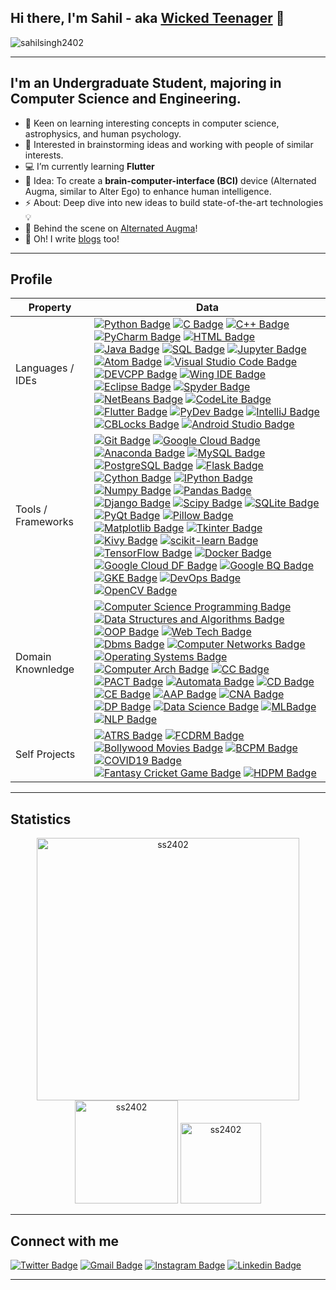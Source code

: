 ## Hi there, I'm Sahil - aka [Wicked Teenager](https://wickedteenager.blogspot.com/) 👋
<p align="left"> <img src="https://komarev.com/ghpvc/?username=sahilsingh2402&label=Profile%20views&color=f1d104&style=flat-square" alt="sahilsingh2402" /> </p> <p align="left"> 

---
## I'm an Undergraduate Student, majoring in Computer Science and Engineering. 

- 🌱  Keen on learning interesting concepts in computer science, astrophysics, and human psychology.
- 👯  Interested in brainstorming ideas and working with people of similar interests.
- 💻  I’m currently learning **Flutter**
- 🥅  Idea: To create a **brain-computer-interface (BCI)** device (Alternated Augma, similar to Alter Ego) to enhance human intelligence.
- ⚡  About: Deep dive into new ideas to build state-of-the-art technologies 💡
- 🔭  Behind the scene on [Alternated Augma](https://wickedteenager.blogspot.com/)!
- 💬  Oh! I write [blogs](https://wickedteenager.blogspot.com/) too!
---
## Profile
| Property                       | Data                                                                                                                                                                                                                                                                                                                                                                                                                                                                                                                                                                                                                                                                                                                                                                                                                                                                                                                                                                                                                                                                                                                                                                                                                                                                                                                                                                                                                                                                                                                                                                                                                                                                                                                                                                                                                                                                                                                                                                                                                                                                                                                                                                                                                                                                                                                                                                                                                                                                                                                                                                                                                                                                                                                                                                                                                                                                                                                                                                                                                                                                                                                                                                                                                                                                                                                                                                 |
| ------------------------------ | -------------------------------------------------------------------------------------------------------------------------------------------------------------------------------------------------------------------------------------------------------------------------------------------------------------------------------------------------------------------------------------------------------------------------------------------------------------------------------------------------------------------------------------------------------------------------------------------------------------------------------------------------------------------------------------------------------------------------------------------------------------------------------------------------------------------------------------------------------------------------------------------------------------------------------------------------------------------------------------------------------------------------------------------------------------------------------------------------------------------------------------------------------------------------------------------------------------------------------------------------------------------------------------------------------------------------------------------------------------------------------------------------------------------------------------------------------------------------------------------------------------------------------------------------------------------------------------------------------------------------------------------------------------------------------------------------------------------------------------------------------------------------------------------------------------------------------------------------------------------------------------------------------------------------------------------------------------------------------------------------------------------------------------------------------------------------------------------------------------------------------------------------------------------------------------------------------------------------------------------------------------------------------------------------------------------------------------------------------------------------------------------------------------------------------------------------------------------------------------------------------------------------------------------------------------------------------------------------------------------------------------------------------------------------------------------------------------------------------------------------------------------------------------------------------------------------------------------------------------------------------------------------------------------------------------------------------------------------------------------------------------------------------------------------------------------------------------------------------------------------------------------------------------------------------------------------------------------------------------------------------------------------------------------------------------------------------------------------------------------- |
| Languages / IDEs               | [![Python Badge](https://img.shields.io/badge/-Python-21618C?style=flat&logoColor=white)](https://www.python.org/) [![C Badge](https://img.shields.io/badge/-C-5DADE2?style=flat&logoColor=white)](https://www.cprogramming.com/) [![C++ Badge](https://img.shields.io/badge/-C++-3498DB?style=flat&logoColor=white)](https://www.cplusplus.com/) [![PyCharm Badge](https://img.shields.io/badge/-PyCharm-58D68D?style=flat&logoColor=white)](https://github.com/Sahilsingh2402) [![HTML Badge](https://img.shields.io/badge/-HTML-F39C12?style=flat&logoColor=white)](https://github.com/Sahilsingh2402) [![Java Badge](https://img.shields.io/badge/-Java-D35400?style=flat&logoColor=white)](https://github.com/Sahilsingh2402) [![SQL Badge](https://img.shields.io/badge/-SQL-FAB0X0?style=flat&logoColor=white)](https://github.com/Sahilsingh2402) [![Jupyter Badge](https://img.shields.io/badge/-Jupyter-BFC9CA?style=flat&logoColor=white)](https://github.com/sahilsingh2402) [![Atom Badge](https://img.shields.io/badge/-Atom-12718C?style=flat&logoColor=white)](https://github.com/sahilsingh2402) [![Visual Studio Code Badge](https://img.shields.io/badge/-Visual%20Studio%20Code-2980B9?style=flat&logoColor=white)](https://github.com/sahilsingh2402) [![DEVCPP Badge](https://img.shields.io/badge/-Dev%20C++-5989B9?style=flat&logoColor=white)](https://github.com/sahilsingh2402) [![Wing IDE Badge](https://img.shields.io/badge/-Wing%20IDE-398339?style=flat&logoColor=white)](https://github.com/sahilsingh2402) [![Eclipse Badge](https://img.shields.io/badge/-Eclipse-8E44AD?style=flat&logoColor=white)](https://github.com/sahilsingh2402) [![Spyder Badge](https://img.shields.io/badge/-Spyder-E74C3C?style=flat&logoColor=white)](https://github.com/sahilsingh2402) [![NetBeans Badge](https://img.shields.io/badge/-NetBeans-943126?style=flat&logoColor=white)](https://github.com/sahilsingh2402) [![CodeLite Badge](https://img.shields.io/badge/-CodeLite-1984B9?style=flat&logoColor=white)](https://github.com/sahilsingh2402) [![Flutter Badge](https://img.shields.io/badge/-Flutter-85C1E9?style=flat&logoColor=white)](https://github.com/sahilsingh2402) [![PyDev Badge](https://img.shields.io/badge/-PyDev-85D0E9?style=flat&logoColor=white)](https://github.com/sahilsingh2402) [![IntelliJ Badge](https://img.shields.io/badge/-IntelliJ%20IDEA-26718C?style=flat&logoColor=white)](https://github.com/sahilsingh2402) [![CBLocks Badge](https://img.shields.io/badge/-Code%20BLocks-26717D?style=flat&logoColor=white)](https://github.com/sahilsingh2402) [![Android Studio Badge](https://img.shields.io/badge/-Android%20Studio-ABEBC6?style=flat&logoColor=white)](https://github.com/sahilsingh2402)                                                                                                                                                                                                                                                                                                                                                                                                                                                                                                                                                                                                                                                                                                                                                                                                                                                                                                                                                                                                                                                                                                                                                                                                                                                                                                                                                                                                                                                                                                                    |
| Tools / Frameworks             | [![Git Badge](https://img.shields.io/badge/-Git-E74C3C?style=flat&logoColor=white)](https://github.com/sahilsingh2402) [![Google Cloud Badge](https://img.shields.io/badge/-Google%20Cloud%20Platform-F4D03F?style=flat&logoColor=white)](https://github.com/sahilsingh2402) [![Anaconda Badge](https://img.shields.io/badge/-Anaconda-27AE60?style=flat&logoColor=white)](https://github.com/sahilsingh2402) [![MySQL Badge](https://img.shields.io/badge/-MySQL-E59866?style=flat&logoColor=white)](https://github.com/sahilsingh2402) [![PostgreSQL Badge](https://img.shields.io/badge/-PostgreSQL-34495E?style=flat&logoColor=white)](https://github.com/sahilsingh2402) [![Flask Badge](https://img.shields.io/badge/-Flask-17299A?style=flat&logoColor=white)](https://github.com/sahilsingh2402) [![Cython Badge](https://img.shields.io/badge/-Cython-215F3D?style=flat&logoColor=white)](https://github.com/sahilsingh2402) [![IPython Badge](https://img.shields.io/badge/-IPython-1B4F72?style=flat&logoColor=white)](https://github.com/sahilsingh2402) [![Numpy Badge](https://img.shields.io/badge/-Numpy-85C1E9?style=flat&logoColor=white)](https://github.com/sahilsingh2402) [![Pandas Badge](https://img.shields.io/badge/-Pandas-154360?style=flat&logoColor=white)](https://github.com/sahilsingh2402) [![Django Badge](https://img.shields.io/badge/-Django-17202A?style=flat&logoColor=white)](https://github.com/sahilsingh2402) [![Scipy Badge](https://img.shields.io/badge/-Scipy-3498DB?style=flat&logoColor=white)](https://github.com/sahilsingh2402) [![SQLite Badge](https://img.shields.io/badge/-SQLite-D4E6F1?style=flat&logoColor=white)](https://github.com/sahilsingh2402) [![PyQt Badge](https://img.shields.io/badge/-PyQt-2ECC71?style=flat&logoColor=white)](https://github.com/sahilsingh2402) [![Pillow Badge](https://img.shields.io/badge/-Pillow-641E16?style=flat&logoColor=white)](https://github.com/sahilsingh2402) [![Matplotlib Badge](https://img.shields.io/badge/-Matplotlib-ECF0F1?style=flat&logoColor=white)](https://github.com/sahilsingh2402) [![Tkinter Badge](https://img.shields.io/badge/-Tkinter-1A5276?style=flat&logoColor=white)](https://github.com/sahilsingh2402) [![Kivy Badge](https://img.shields.io/badge/-Kivy-99A3A4?style=flat&logoColor=white)](https://github.com/sahilsingh2402) [![scikit-learn Badge](https://img.shields.io/badge/-Scikitlearn-F39C12?style=flat&logoColor=white)](https://github.com/sahilsingh2402) [![TensorFlow Badge](https://img.shields.io/badge/-TensorFlow-D35400?style=flat&logoColor=white)](https://github.com/sahilsingh2402) [![Docker Badge](https://img.shields.io/badge/-Docker-2E86C1?style=flat&logoColor=white)](https://github.com/sahilsingh2402) [![Google Cloud DF Badge](https://img.shields.io/badge/-Google%20Cloud%20Datallow-922B21?style=flat&logoColor=white)](https://github.com/sahilsingh2402) [![Google BQ Badge](https://img.shields.io/badge/-Google%20Big%20Query-D5D8DC?style=flat&logoColor=white)](https://github.com/sahilsingh2402) [![GKE Badge](https://img.shields.io/badge/-Google%20Kubernetes%20Engine-283747?style=flat&logoColor=white)](https://github.com/sahilsingh2402) [![DevOps Badge](https://img.shields.io/badge/-DevOps-1E8449?style=flat&logoColor=white)](https://github.com/sahilsingh2402) [![OpenCV Badge](https://img.shields.io/badge/-OpenCV-EC7063?style=flat&logoColor=white)](https://github.com/sahilsingh2402) |
| Domain Knownledge              | [![Computer Science Programming Badge](https://img.shields.io/badge/-Computer%20Science%20Programming-1F618D?style=flat&logoColor=white)](https://github.com/sahilsingh2402) [![Data Structures and Algorithms Badge](https://img.shields.io/badge/-Data%20Structures%20and%20Algorithms-F4D03F?style=flat&logoColor=white)](https://github.com/sahilsingh2402) [![OOP Badge](https://img.shields.io/badge/-Object%20Oriented%20Programming-117A65?style=flat&logoColor=white)](https://github.com/sahilsingh2402) [![Web Tech Badge](https://img.shields.io/badge/-Web%20Technology-4D5656?style=flat&logoColor=white)](https://github.com/sahilsingh2402) [![Dbms Badge](https://img.shields.io/badge/-Database%20Management%20System-F7F9F9?style=flat&logoColor=white)](https://github.com/sahilsingh2402) [![Computer Networks Badge](https://img.shields.io/badge/-Computer%20Networks-58D68D?style=flat&logoColor=white)](https://github.com/sahilsingh2402) [![Operating Systems Badge](https://img.shields.io/badge/-Operating%20Systems-B7950B?style=flat&logoColor=white)](https://github.com/sahilsingh2402) [![Computer Arch Badge](https://img.shields.io/badge/-Computer%20Architecture-A04000?style=flat&logoColor=white)](https://github.com/sahilsingh2402) [![CC Badge](https://img.shields.io/badge/-Cloud%20Computing-4A235A?style=flat&logoColor=white)](https://github.com/sahilsingh2402) [![PACT Badge](https://img.shields.io/badge/-Programming%20and%20Computational%20Thinking-27AE60?style=flat&logoColor=white)](https://github.com/sahilsingh2402) [![Automata Badge](https://img.shields.io/badge/-Automata%20and%20Formal%20Languages-3498DB?style=flat&logoColor=white)](https://github.com/sahilsingh2402) [![CD Badge](https://img.shields.io/badge/-Cloud%20Development-E74C3C?style=flat&logoColor=white)](https://github.com/sahilsingh2402) [![CE Badge](https://img.shields.io/badge/-Cloud%20Engineering-AED6F1?style=flat&logoColor=white)](https://github.com/sahilsingh2402) [![AAP Badge](https://img.shields.io/badge/-Android%20App%20Development-EDBB99?style=flat&logoColor=white)](https://github.com/sahilsingh2402) [![CNA Badge](https://img.shields.io/badge/-Cloud%20Native%20Architecture-73C6B6?style=flat&logoColor=white)](https://github.com/sahilsingh2402) [![DP Badge](https://img.shields.io/badge/-Data%20Processing-FDFEFE?style=flat&logoColor=white)](https://github.com/sahilsingh2402) [![Data Science Badge](https://img.shields.io/badge/-Data%20Science-641E16?style=flat&logoColor=white)](https://github.com/sahilsingh2402) [![MLBadge](https://img.shields.io/badge/-Machine%20Learning-909497?style=flat&logoColor=white)](https://github.com/sahilsingh2402) [![NLP Badge](https://img.shields.io/badge/-Natural%20Language%20Processing-5D6D7E?style=flat&logoColor=white)](https://github.com/sahilsingh2402)                                                                                                                                                                                                                                                                                                                                                                                                                                     |
| Self Projects <img width=200/> | [![ATRS Badge](https://img.shields.io/badge/-Air%20Ticket%20Reservation%20System-4A235A?style=flat&logoColor=white)](https://github.com/sahilsingh2402) [![FCDRM Badge](https://img.shields.io/badge/-Face%20Detection%20and%20Recognition%20Model-EC7063?style=flat&logoColor=white)](https://github.com/sahilsingh2402) [![Bollywood Movies Badge](https://img.shields.io/badge/-Bollywood%20Movies%20Revenue%20Prediction%20Model-27AE60?style=flat&logoColor=white)](https://github.com/sahilsingh2402) [![BCPM Badge](https://img.shields.io/badge/-Breast%20Cancer%20Prediction%20Model-A04000?style=flat&logoColor=white)](https://github.com/sahilsingh2402) [![COVID19 Badge](https://img.shields.io/badge/-COVID19%20Detection%20Model-AED6F1?style=flat&logoColor=white)](https://github.com/sahilsingh2402) [![Fantasy Cricket Game Badge](https://img.shields.io/badge/-Fantasy%20Cricket%20Game-5D6D7E?style=flat&logoColor=white)](https://github.com/sahilsingh2402) [![HDPM Badge](https://img.shields.io/badge/-Heart%20Disease%20Detection%20Model-EDBB99?style=flat&logoColor=white)](https://github.com/sahilsingh2402)                                                                                                                                                                                                                                                                                                                                                                                                                                                                                                                                                                                                                                                                                                                                                                                                                                                                                                                                                                                                                                                                                                                                                                                                                                                                                                                                                                                                                                                                                                                                                                                                                                                                                                                                                                                                                                                                                                                                                                                                                                                                                                                                                                                                                         |

---

## Statistics

 <p align="center"> 
    <img src="https://github-readme-stats.vercel.app/api?username=sahilsingh2402&count_private=true&show_icons=false&theme=buefy" alt="ss2402" width="420"/> 
    <img src="https://github-readme-stats.vercel.app/api/top-langs/?username=sahilsingh2402&layout=compact&theme=buefy&hide=ruby" alt="ss2402" height="165" />
    <img src="https://github-profile-trophy.vercel.app/?username=sahilsingh2402&layout=compact&theme=buefy" alt="ss2402" height="129" />
 </p>

---

## Connect with me

[![Twitter Badge](https://img.shields.io/badge/-sahilsingh24-00acee?style=flat&logo=twitter&logoColor=white)](https://twitter.com/SahilSi41158493) [![Gmail Badge](https://img.shields.io/badge/-sahilsingh2402-e54448?style=flat&logo=Gmail&logoColor=white)](mailto:sahilsingh2402@gmail.com) [![Instagram Badge](https://img.shields.io/badge/-@sahilsingh2402-E4405F?style=flat&logo=Instagram&logoColor=white)](https://www.instagram.com/sahil_singh_2402/) [![Linkedin Badge](https://img.shields.io/badge/-sahilsingh24-blue?style=flat&logo=Linkedin&logoColor=white)](https://www.linkedin.com/in/sahilsingh24/) 

---

